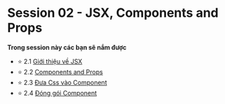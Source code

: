 # Session 02 - JSX, Components and Props

**Trong session này các bạn sẽ nắm được**

- ⭐ 2.1  [Giới thiệu về JSX](2.1.Introducing-JSX.md)
- ⭐ 2.2  [Components and Props](2.2.Components-Props.md)
- ⭐ 2.3  [Đưa Css vào Component](2.3.Add-style-Component.md)
- ⭐ 2.4  [Đóng gói Component](2.4.Encapsulate-a-Component.md)
